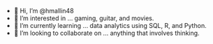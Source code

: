 - 👋 Hi, I’m @hmallin48
- 👀 I’m interested in ... gaming, guitar, and movies.
- 🌱 I’m currently learning ... data analytics using SQL, R, and Python.
- 💞️ I’m looking to collaborate on ... anything that involves thinking.

<!---
hmallin48/hmallin48 is a ✨ special ✨ repository because its `README.md` (this file) appears on your GitHub profile.
You can click the Preview link to take a look at your changes.
--->
